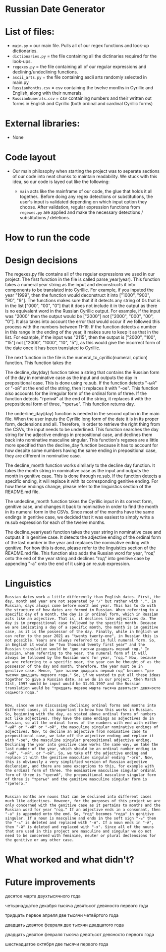 # Russian Date Generator








# List of files:
- `main.py` = our main file. Pulls all of our regex functions and look-up dictionaries. 
- `dictionaries.py` = the file containing all the dictinaries required for the look-ups.
- `regexes.py` = the file containing all of our regular expressions and declining/undeclining functions.
- `ascii_arts.py` = the file containing ascii arts randomly selected in main.py
- `RussianMonths.csv` = csv containing the twelve months in Cyrillic and English, along with their numerals.
- `RussianNumerals.csv` = csv containing numbers and their written out forms in English and Cyrillic (both ordinal and cardinal Cyrillic forms)



# External libraries:
- None

# Code layout
- Our main philosophy when starting the project was to seperate sections of our code into neat chunks to maintain readability. We stuck with this idea, so our code is layed out like the following:
    
  - `main` acts like the mainframe of our code, the glue that holds it all together.. Before doing any regex detections or substitutions, the user's input is validated depending on which input option they choose.
After validation, regular expression functions from `regexes.py` are applied and make the necessary detections / substitutions / deletions.


# How to run the code

# Design decisions

The regexes.py file contains all of the regular expressions we used in our project. The first function in the file is called parse_year(year). This function takes a numeral year string as the input and deconstructs it into components to be translated into Cyrillic. For example, if you inputed the year "1999", then the function would deconstruct it into ["1000", "900", "90", "9"]. The functions makes sure that if it detects any string of 0s that is in the list ["000", "00", "0"] that it does not include it in the output as there is no equivalent word in the Russian Cyrillic output. For example, if the input was "2000" then the output would be ["2000"] not ["2000", "000", "00", "0"]. It also takes into account the error that would occur if we followed this process with the numbers between 11-19. If the function detects a number in this range in the ending of the year, it makes sure to keep it as that in the list. For example, if the input was "2115", then the output is ["2000", "100", "15"] not ["2000", "1000", "10", "5"], as this would give the incorrect form of the date once it has been translated to Cyrillic.

The next function in the file is the numeral_to_cyrillic(numeral, option) function. This function takes the 

The decline_day(day) function takes a string that contains the Russian form of the day in nominative case as the input and outputs the day in prepositional case. This is done using re.sub. If the function detects "-ый" or "-ой" at the end of the string, then it replaces it with "-ое". This function also accounts for the irregular form of the ordinal form of three. If the function detects "третий" at the end of the string, it replaces it with the prepositional form of three, "третье". This function returns day.

The underline_day(day) function is needed in the second option in the main file. When the user inputs the Cyrillic long form of the date it is in its proper form, declensions and all. Therefore, in order to retrieve the right thing from the CSVs, the input needs to be underlined. This function searches the day string for the adjective endings in prepositional case, and declines them back into nominative masculine singular. This function's regexes are a little more specified than the decline_day function because it has to account for how despite some numbers having the same ending in prepositional case, they are different in nominative case.

The decline_month function works similarly to the decline day function. It takes the month string in nominative case as the input and outputs the month in genitive case. This is done through re.sub. If the function detects a specific ending, it will replace it with its corresponding genitive ending. For how these endings change, please refer to the linguistics section of the README.md file.

The undecline_month function takes the Cyrillic input in its correct form, genitive case, and changes it back to nominative in order to find the month in its numeral form in the CSVs. Since most of the months have the same endings in genitive case, we decided that it was easiest to simply write a re.sub expression for each of the twelve months.

The decline_year(year) function takes the year string in nominative case and outputs it in genitive case. It detects the adjective ending of the ordinal form of the last number in the year and replaces the nominative ending with genitive. For how this is done, please refer to the linguistics section of the README.md file. This function also adds the Russian word for year, "год" onto the end of the year string and declines "год" into genitive case by appending "-а" onto the end of it using an re.sub expression.



# Linguistics

	Russian dates work a little differently than English dates. First, the day, month and year are not separated by "/" but rather with ".". In Russian, days always come before month and year. This has to do with the structure of how dates are formed in Russian. When referring to a specific day of a month, the day is in ordinal form, which in Russian acts like an adjective. That is, it declines like adjectives do. The day is in prepositional case followed by the specific month. Because we are indicating a day of a specific month, the month is in genitive case, as it is the possessor of the day. Finally, while in English we can refer to the year 2021 as "twenty twenty-one", in Russian this is not possible. Years are always referred to in full numeral form. So, in English it would be "two thousand twenty first year" and the Russian translation would be "две тысячи двадцать первый год." In Russian, when referring to the year, the numeral form of it will always be followed by the Russian word for year, "год." Now, because we are referring to a specific year, the year can be thought of as the possessor of the day and month; therefore, the year must be in genitive case. Hence, "две тысячи двадцать первый год" becomes "две тысячи двадцать первого года." So, if we wanted to put all these ideas together to give a Russian date, as we do in our project, then March 31st, 1997 would be input would be 31.03.1997 and the Russian translation would be "тридцать первое марта тысяча девятьсот девяносто седьмого года."
  

    Now, since we are discussing declining ordinal forms and months into different cases, it is important to know how this works in Russian. So, beginning with the day, as stated above ordinal forms of numbers act like adjectives. They have the same endings as adjectives do in Russian, so all the ordinal forms of the numbers with end with either "-ый" or "-ий" or "-ой", the masculine singular nominative endings of adjectives. Now, to decline an adjective from nominative case to prepositional case, we take off the adjective ending and replace it with "-ое", the masculine singular prepositional adjective ending. Declining the year into genitive case works the same way, we take the last number of the year, which should be an ordinal number ending in "-ый", "-ий", or "-ой". So, we take off the adjective ending and replace it with the genitive masculine singular ending "-ого". Now, this is obviously a very simplified version of Russian adjective declension, and there are some exceptions to this, for example with the ordinal form of three. The nominative masculine singular ordinal form of three is "третий", the prepositional masculine singular form of three is "третье" and the genitive masculine singular form is "третего." 


	Russian months are nouns that can be declined into different cases much like adjectives. However, for the purposes of this project we are only concerned with the genitive case as it pertains to months and the Russian word for year "год." If an adjective ends in a consonant, then "-а" is appended onto the end. So, "год" becomes "года" in genitive singular. If a noun is masculine and ends in the soft sign "-ь" then the "-ь" is deleted and replaced with "-я". If a noun ends in "-й", then "-й" is deleted and replaced with "-я". Since all of the nouns that are used in this project are masculine and singular we do not need to be concerned with feminine, neuter or plural declensions for the genitive or any other case.



# What worked and what didn't?

# Future improvements


десятое марта двухтысячного года

четырнадцатое декабря тысяча девятьсот девяносто первого года

тридцать первое апреля две тысячи четвёртого года

двадцать девятое февраля две тысячи двадцатого года

двадцать девятое февраля тысяча девятьсот девяносто первого года

шестнадцатое октября две тысячи первого года
